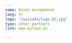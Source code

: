 ```yaml
---
name: Union européenne
lang: fr
logo: "/uploads/logo EU.jpg"
type: other_partners
link: www.europa.eu

---
```

